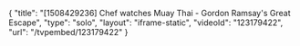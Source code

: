 {
    "title": "[1508429236] Chef watches Muay Thai - Gordon Ramsay's Great Escape",
    "type": "solo",
    "layout": "iframe-static",
    "videoId": "123179422",
    "url": "\/tvpembed\/123179422"
}